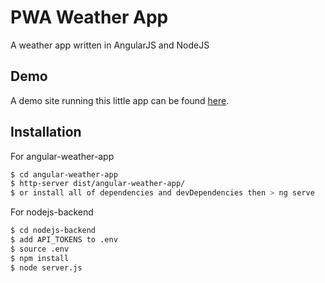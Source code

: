 # PWA Weather App
A weather app written in AngularJS and NodeJS

## Demo
A demo site running this little app can be found [here](https://angular-weather-site.herokuapp.com/).

## Installation
For angular-weather-app
```sh
$ cd angular-weather-app
$ http-server dist/angular-weather-app/
$ or install all of dependencies and devDependencies then > ng serve
```
For nodejs-backend
```sh
$ cd nodejs-backend
$ add API_TOKENS to .env
$ source .env
$ npm install
$ node server.js
```
